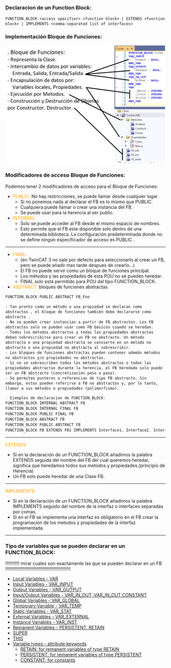### Declaracion de un Function Block:
```iecst
FUNCTION_BLOCK <access specifier> <function block> | EXTENDS <function block> | IMPLEMENTS <comma-separated list of interfaces>
```
### Implementación Bloque de Funciones:

![Function_Block](../imagenes/Function_Block_Coche.png)


### Modificadores de acceso Bloque de Funciones:
Podemos tener 2 modificadores de acceso para el Bloque de Funciones:

- <span style="color:orange">PUBLIC:</span> 
No hay restricciones, se puede llamar desde cualquier lugar. 
    - Si no ponemos nada al declarar el FB es lo mismo que PUBLIC.
    - Cualquiera puede llamar o crear una instancia del FB.
    - Se puede usar para la herencia al ser public. 
- <span style="color:orange">INTERNAL:</span> 
    - Solo se puede acceder al FB desde el mismo espacio de nombres. 
    - Esto permite que el FB este disponible solo dentro de una determinada biblioteca.
La configuración predeterminada donde no se define ningún especificador de acceso es PUBLIC .    
***    
- <span style="color:orange">FINAL:</span>
    - (en TwinCAT 3 no sale por defecto para seleccionarlo al crear un FB, pero se puede añadir mas tarde despues de crearlo...) 
    - El FB no puede servir como un bloque de funciones principal. 
    - Los métodos y las propiedades de esta POU no se pueden heredar. 
    - FINAL solo está permitido para POU del tipo FUNCTION_BLOCK.
- <span style="color:orange">ABSTRACT:</span> 
bloques de funciones abstractas
```javascript
FUNCTION_BLOCK PUBLIC ABSTRACT FB_Foo
```
    - Tan pronto como un método o una propiedad se declaran como abstractos , el bloque de funciones también debe declararse como abstracto .
    - No se pueden crear instancias a partir de FB abstractos. Los FB abstractos solo se pueden usar como FB básicos cuando se heredan.
    - Todos los métodos abstractos y todas las propiedades abstractas deben sobrescribirse para crear un FB no abstracto. Un método abstracto o una propiedad abstracta se convierte en un método no abstracto o una propiedad no abstracta al sobrescribir.
    - Los bloques de funciones abstractas pueden contener además métodos no abstractos y/o propiedades no abstractas.
    - Si no se sobrescriben todos los métodos abstractos o todas las propiedades abstractas durante la herencia, el FB heredado solo puede ser un FB abstracto (concretización paso a paso).
    - Se permiten punteros o referencias de tipo FB abstracto. Sin embargo, estos pueden referirse a FB no abstractos y, por lo tanto, llamar a sus métodos o propiedades (polimorfismo).   

```javascript
- Ejemplos de declaracion de FUNCTION_BLOCK:
FUNCTION_BLOCK INTERNAL ABSTRACT FB
FUNCTION_BLOCK INTERNAL FINAL FB
FUNCTION_BLOCK PUBLIC FINAL FB
FUNCTION_BLOCK ABSTRACT FB
FUNCTION_BLOCK PUBLIC ABSTRACT FB
FUNCTION_BLOCK FB EXTENDS FB1 IMPLEMENTS Interface1, Interface2, Interface3
```

***
<span style="color:orange"> EXTENDS:</span> 
- Si en la declaración de un FUNCTION_BLOCK añadimos la palabra EXTENDS seguida del nombre del FB del cual queremos heredar, significa que heredamos todos sus metodos y propiedades.(principio de Herencia)
- Un FB solo puede heredar de una Clase FB.
***
<span style="color:orange"> IMPLEMENTS:</span> 
- Si en la declaración de un FUNCTION_BLOCK añadimos la palabra IMPLEMENTS seguido del nombre de la interfaz o interfaces separadas por comas.
- Si en el FB se implementa una interfaz es obligatorio en el FB crear la programación de los metodos y propiedades de la interfaz implementada.
***
### Tipo de variables que se pueden declarar en un FUNCTION_BLOCK:
!!!!!!!!!!! mirar cuales son exactamente las que se pueden declarar en un FB !!!!!!!!!!!!!!!!!!!!!!!!!!!!!!!!!!!!!!!!!!!!!!!!!!!

- [Local Variables - VAR](https://infosys.beckhoff.com/content/1033/tc3_plc_intro/2528755083.html)
- [Input Variables - VAR_INPUT](https://infosys.beckhoff.com/content/1033/tc3_plc_intro/2528760459.html)
- [Output Variables - VAR_OUTPUT](https://infosys.beckhoff.com/content/1033/tc3_plc_intro/2528765835.html)
- [Input/Output Variables - VAR_IN_OUT, VAR_IN_OUT CONSTANT](https://infosys.beckhoff.com/content/1033/tc3_plc_intro/2528771211.html)
- [Global Variables - VAR_GLOBAL](https://infosys.beckhoff.com/content/1033/tc3_plc_intro/2528776587.html)
- [Temporary Variable - VAR_TEMP](https://infosys.beckhoff.com/content/1033/tc3_plc_intro/2528781963.html)
- [Static Variables - VAR_STAT](https://infosys.beckhoff.com/content/1033/tc3_plc_intro/2528787339.html)
- [External Variables - VAR_EXTERNAL](https://infosys.beckhoff.com/content/1033/tc3_plc_intro/2528792715.html)
- [Instance Variables - VAR_INST](https://infosys.beckhoff.com/content/1033/tc3_plc_intro/2528798091.html)
- [Remanent Variables - PERSISTENT, RETAIN](https://infosys.beckhoff.com/content/1033/tc3_plc_intro/2528803467.html)
- [SUPER](https://infosys.beckhoff.com/content/1033/tc3_plc_intro/2528837771.html)
- [THIS](https://infosys.beckhoff.com/content/1033/tc3_plc_intro/2528843147.html)
- [Variable types - attribute keywords](https://infosys.beckhoff.com/content/1033/tc3_plc_intro/2528848523.html)
    - [RETAIN: for remanent variables of type RETAIN](https://infosys.beckhoff.com/content/1033/tc3_plc_intro/2528803467.html)
    - [PERSISTENT: for remanent variables of type PERSISTENT](https://infosys.beckhoff.com/content/1033/tc3_plc_intro/2528803467.html)
    - [CONSTANT: for constants](https://infosys.beckhoff.com/content/1033/tc3_plc_intro/2529284235.html#2529371275)


